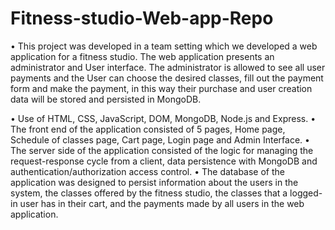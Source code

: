 # Fitness-studio-Web-app-Repo

•	This project was developed in a team setting which we developed a web application for a fitness studio. The web application presents an administrator and User interface. The administrator is allowed to see all user payments and the User can choose the desired classes, fill out the payment form and make the payment, in this way their purchase and user creation data will be stored and persisted in MongoDB.

•	Use of HTML, CSS, JavaScript, DOM, MongoDB, Node.js and Express.
•	The front end of the application consisted of 5 pages, Home page, Schedule of classes page, Cart page, Login page and Admin Interface.
•	The server side of the application consisted of the logic for managing the request-response cycle from a client, data persistence with MongoDB and authentication/authorization access control.
•	The database of the application was designed to persist information about the users in the system, the classes offered by the fitness studio, the classes that a logged-in user has in their cart, and the payments made by all users in the web application.
